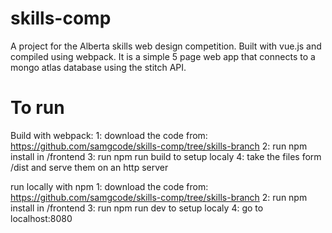 # skills-comp

A project for the Alberta skills web design competition.
Built with vue.js and compiled using webpack.
It is a simple 5 page web app that connects to a mongo atlas database using the stitch API.

# To run
Build with webpack:
1: download the code from: https://github.com/samgcode/skills-comp/tree/skills-branch
2: run npm install in /frontend
3: run npm run build to setup localy 
4: take the files form /dist and serve them on an http server

run locally with npm
1: download the code from: https://github.com/samgcode/skills-comp/tree/skills-branch
2: run npm install in /frontend
3: run npm run dev to setup localy 
4: go to localhost:8080
